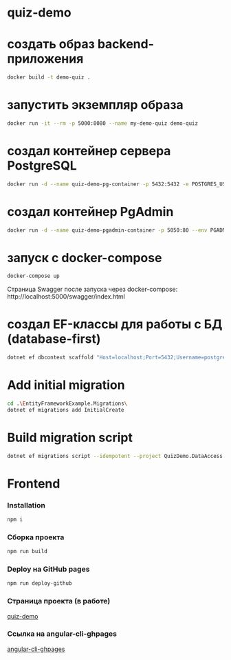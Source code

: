 # quiz-demo

# создать образ backend-приложения
```sh
docker build -t demo-quiz .
```
# запустить экземпляр образа
```sh
docker run -it --rm -p 5000:8080 --name my-demo-quiz demo-quiz
```

# создал контейнер сервера PostgreSQL
```sh
docker run -d --name quiz-demo-pg-container -p 5432:5432 -e POSTGRES_USER=postgres -e POSTGRES_PASSWORD=orcl postgres
```

# создал контейнер PgAdmin
```sh
docker run -d --name quiz-demo-pgadmin-container -p 5050:80 --env PGADMIN_DEFAULT_EMAIL=pgadmin@mail.com --env PGADMIN_DEFAULT_PASSWORD=admin dpage/pgadmin4
```

# запуск с docker-compose
```sh
docker-compose up
```
Страница Swagger после запуска через docker-compose: http://localhost:5000/swagger/index.html

# создал EF-классы для работы с БД (database-first)
```sh
dotnet ef dbcontext scaffold "Host=localhost;Port=5432;Username=postgres;Password=orcl;Database=QuizDB;" Npgsql.EntityFrameworkCore.PostgreSQL
```

# Add initial migration
```sh
cd .\EntityFrameworkExample.Migrations\
dotnet ef migrations add InitialCreate
```

# Build migration script
```sh
dotnet ef migrations script --idempotent --project QuizDemo.DataAccess.Migrations --startup-project QuizDemo.DataAccess.Migrations --output Databases/QuizDB.sql
```

# Frontend
### Installation

```sh
npm i
```

### Сборка проекта

```sh
npm run build
```

### Deploy на GitHub pages

```sh
npm run deploy-github
```

### Страница проекта (в работе)

[quiz-demo](https://lexeg.github.io/quiz-demo/)

### Ссылка на angular-cli-ghpages

[angular-cli-ghpages](https://www.npmjs.com/package/angular-cli-ghpages)
